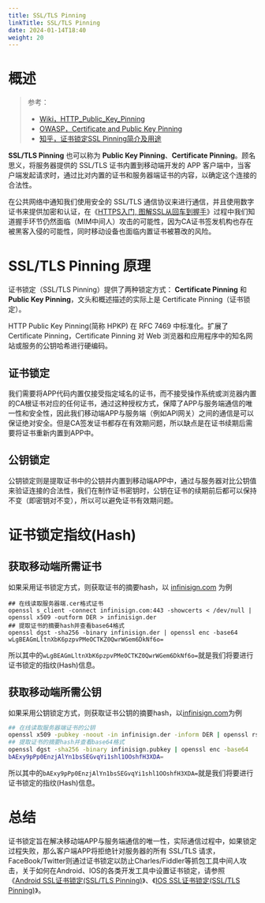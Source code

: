 ```yaml
---
title: SSL/TLS Pinning
linkTitle: SSL/TLS Pinning
date: 2024-01-14T18:40
weight: 20
---
```


# 概述

> 参考：
> 
> - [Wiki，HTTP_Public_Key_Pinning](https://en.wikipedia.org/wiki/HTTP_Public_Key_Pinning)
> - [OWASP，Certificate and Public Key Pinning](https://owasp.org/www-community/controls/Certificate_and_Public_Key_Pinning)
> - [知乎，证书锁定SSL Pinning简介及用途](https://zhuanlan.zhihu.com/p/58204817)

**SSL/TLS Pinning** 也可以称为 **Public Key Pinning**、**Certificate Pinning**。顾名思义，将服务器提供的 SSL/TLS 证书内置到移动端开发的 APP 客户端中，当客户端发起请求时，通过比对内置的证书和服务器端证书的内容，以确定这个连接的合法性。

在公共网络中通知我们使用安全的 SSL/TLS 通信协议来进行通信，并且使用数字证书来提供加密和认证，在《[HTTPS入门, 图解SSL从回车到握手](https://link.zhihu.com/?target=https%3A//www.infinisign.com/faq/ssl-hello-process)》过程中我们知道握手环节仍然面临（MIM中间人）攻击的可能性，因为CA证书签发机构也存在被黑客入侵的可能性，同时移动设备也面临内置证书被篡改的风险。

# SSL/TLS Pinning 原理

证书锁定（SSL/TLS Pinning）提供了两种锁定方式： **Certificate Pinning** 和 **Public Key Pinning**，文头和概述描述的实际上是 Certificate Pinning（证书锁定）。

HTTP Public Key Pinning(简称 HPKP) 在 RFC 7469 中标准化。扩展了 Certificate Pinning，Certificate Pinning 对 Web 浏览器和应用程序中的知名网站或服务的公钥哈希进行硬编码。

## 证书锁定

我们需要将APP代码内置仅接受指定域名的证书，而不接受操作系统或浏览器内置的CA根证书对应的任何证书，通过这种授权方式，保障了APP与服务端通信的唯一性和安全性，因此我们移动端APP与服务端（例如API网关）之间的通信是可以保证绝对安全。但是CA签发证书都存在有效期问题，所以缺点是在证书续期后需要将证书重新内置到APP中。

## 公钥锁定

公钥锁定则是提取证书中的公钥并内置到移动端APP中，通过与服务器对比公钥值来验证连接的合法性，我们在制作证书密钥时，公钥在证书的续期前后都可以保持不变（即密钥对不变），所以可以避免证书有效期问题。

# 证书锁定指纹(Hash)

## 获取移动端所需证书

如果采用证书锁定方式，则获取证书的摘要hash，以 [infinisign.com](https://link.zhihu.com/?target=https%3A//www.infinisign.com/infinisign.com) 为例

```text
## 在线读取服务器端.cer格式证书
openssl s_client -connect infinisign.com:443 -showcerts < /dev/null | openssl x509 -outform DER > infinisign.der
## 提取证书的摘要hash并查看base64格式
openssl dgst -sha256 -binary infinisign.der | openssl enc -base64
wLgBEAGmLltnXbK6pzpvPMeOCTKZ0QwrWGem6DkNf6o=
```

所以其中的`wLgBEAGmLltnXbK6pzpvPMeOCTKZ0QwrWGem6DkNf6o=`就是我们将要进行证书锁定的指纹(Hash)信息。

## 获取移动端所需公钥

如果采用公钥锁定方式，则获取证书公钥的摘要hash，以[infinisign.com](https://link.zhihu.com/?target=https%3A//www.infinisign.com/infinisign.com)为例

```bash
## 在线读取服务器端证书的公钥
openssl x509 -pubkey -noout -in infinisign.der -inform DER | openssl rsa -outform DER -pubin -in /dev/stdin 2>/dev/null > infinisign.pubkey
## 提取证书的摘要hash并查看base64格式
openssl dgst -sha256 -binary infinisign.pubkey | openssl enc -base64
bAExy9pPp0EnzjAlYn1bsSEGvqYi1shl1OOshfH3XDA=
```

所以其中的`bAExy9pPp0EnzjAlYn1bsSEGvqYi1shl1OOshfH3XDA=`就是我们将要进行证书锁定的指纹(Hash)信息。

# 总结

证书锁定旨在解决移动端APP与服务端通信的唯一性，实际通信过程中，如果锁定过程失败，那么客户端APP将拒绝针对服务器的所有 SSL/TLS 请求，FaceBook/Twitter则通过证书锁定以防止Charles/Fiddler等抓包工具中间人攻击，关于如何在Android、IOS的各类开发工具中设置证书锁定，请参照《[Android SSL证书锁定(SSL/TLS Pinning)](https://link.zhihu.com/?target=https%3A//www.infinisign.com/faq/what-is-ssl-pinning%23)》、《[IOS SSL证书锁定(SSL/TLS Pinning)](https://link.zhihu.com/?target=https%3A//www.infinisign.com/faq/ios-ssl-pinning-three-method)》。